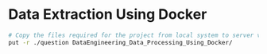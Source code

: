 # Data Extraction Using Docker
```bash
# Copy the files required for the project from local system to server via sftp
put -r ./question DataEngineering_Data_Processing_Using_Docker/
```
